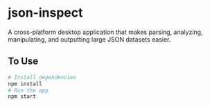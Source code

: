 # json-inspect

A cross-platform desktop application that makes parsing, analyzing, manipulating, and outputting large JSON datasets easier.

## To Use

```bash
# Install dependencies
npm install
# Run the app
npm start
```
